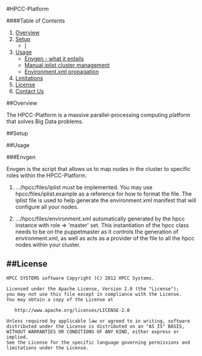 #HPCC-Platform

####Table of Contents

1. [Overview](#overview)
2. [Setup](#setup)
    * [
3. [Usage](#usage)
    * [Envgen - what it entails](#envgen)
    * [Manual iplist cluster management](#the-iplist-file)
    * [Environment.xml propagation](#environment.xml-propagation)
4. [Limitations](#usage)
6. [License](#license)
5. [Contact Us](#contact)

##Overview

The HPCC-Platform is a massive parallel-processing computing platform that solves Big Data problems.

##Setup

##Usage

###Envgen

Envgen is the script that allows us to map nodes in the cluster to specific roles within the HPCC-Platform.


1) .../hpcc/files/iplist must be implemented.  You may use hpcc/files/iplist.example
as a reference for how to format the file.  The iplist file is used to help
generate the environment.xml manifest that will configure all your nodes.

2) .../hpcc/files/environment.xml automatically generated by the hpcc instance with 
role => 'master' set. This instantiation of the hpcc class needs to be on the 
puppetmaster as it controls the generation of environment.xml, as well as acts as a
provider of the file to all the hpcc nodes within your cluster.

##License
-------
    HPCC SYSTEMS software Copyright (C) 2012 HPCC Systems.

    Licensed under the Apache License, Version 2.0 (the "License");
    you may not use this file except in compliance with the License.
    You may obtain a copy of the License at

       http://www.apache.org/licenses/LICENSE-2.0

    Unless required by applicable law or agreed to in writing, software
    distributed under the License is distributed on an "AS IS" BASIS,
    WITHOUT WARRANTIES OR CONDITIONS OF ANY KIND, either express or implied.
    See the License for the specific language governing permissions and
    limitations under the License.




